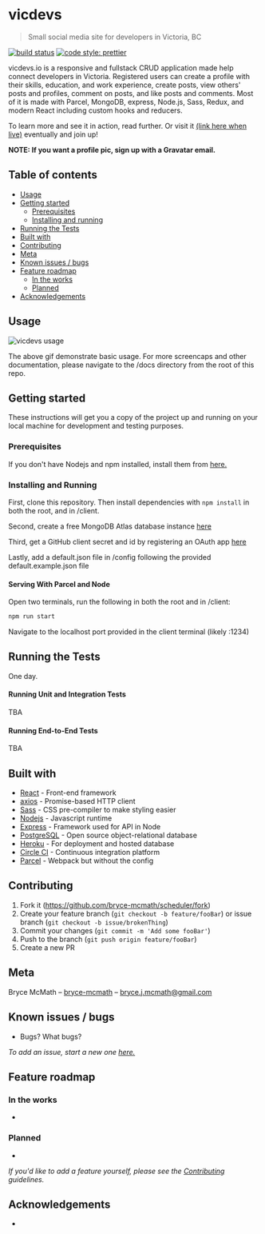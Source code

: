 # vicdevs

> Small social media site for developers in Victoria, BC

<!-- Badges -->

[![build status](https://img.shields.io/circleci/build/github/bryce-mcmath/vicdevs/master?label=circleci)](https://circleci.com/gh/bryce-mcmath/vicdevs)
[![code style: prettier](https://img.shields.io/badge/code_style-prettier-ff69b4.svg)](https://github.com/prettier/prettier)

vicdevs.io is a responsive and fullstack CRUD application made help connect developers in Victoria. Registered users can create a profile with their skills, education, and work experience, create posts, view others' posts and profiles, comment on posts, and like posts and comments. Most of it is made with Parcel, MongoDB, express, Node.js, Sass, Redux, and modern React including custom hooks and reducers.

To learn more and see it in action, read further. Or visit it [(link here when live)]() eventually and join up!

**NOTE: If you want a profile pic, sign up with a Gravatar email.**

## Table of contents

- [Usage](#usage)
- [Getting started](#getting-started)
  - [Prerequisites](#prerequisites)
  - [Installing and running](#installing-and-running)
- [Running the Tests](#running-the-tests)
- [Built with](#built-with)
- [Contributing](#contributing)
- [Meta](#meta)
- [Known issues / bugs](#known-issues-/-bugs)
- [Feature roadmap](#feature-roadmap)
  - [In the works](#in-the-works)
  - [Planned](#planned)
- [Acknowledgements](#acknowledgements)

## Usage

<!-- Gif -->

![vicdevs usage](https://raw.githubusercontent.com/bryce-mcmath/vicdevs/master/docs/demo.gif)

The above gif demonstrate basic usage. For more screencaps and other documentation, please navigate to the /docs directory from the root of this repo.

## Getting started

These instructions will get you a copy of the project up and running on your local machine for development and testing purposes.

### Prerequisites

If you don't have Nodejs and npm installed, install them from [here.](https://nodejs.org/en/)

### Installing and Running

First, clone this repository. Then install dependencies with `npm install` in both the root, and in /client.

Second, create a free MongoDB Atlas database instance [here](https://docs.atlas.mongodb.com/tutorial/deploy-free-tier-cluster/)

Third, get a GitHub client secret and id by registering an OAuth app [here](https://github.com/settings/developers)

Lastly, add a default.json file in /config following the provided default.example.json file

#### Serving With Parcel and Node

Open two terminals, run the following in both the root and in /client:

```sh
npm run start
```

Navigate to the localhost port provided in the client terminal (likely :1234)

## Running the Tests

One day.

#### Running Unit and Integration Tests

TBA

#### Running End-to-End Tests

TBA

## Built with

- [React]() - Front-end framework
- [axios](https://github.com/axios/axios) - Promise-based HTTP client
- [Sass](https://sass-lang.com/) - CSS pre-compiler to make styling easier
- [Nodejs](https://nodejs.org/en/) - Javascript runtime
- [Express](https://expressjs.com/) - Framework used for API in Node
- [PostgreSQL](https://www.postgresql.org/) - Open source object-relational database
- [Heroku]() - For deployment and hosted database
- [Circle CI]() - Continuous integration platform
- [Parcel]() - Webpack but without the config

## Contributing

1. Fork it (<https://github.com/bryce-mcmath/scheduler/fork>)
2. Create your feature branch (`git checkout -b feature/fooBar`) or issue branch (`git checkout -b issue/brokenThing`)
3. Commit your changes (`git commit -m 'Add some fooBar'`)
4. Push to the branch (`git push origin feature/fooBar`)
5. Create a new PR

## Meta

Bryce McMath – [bryce-mcmath](https://github.com/bryce-mcmath) – bryce.j.mcmath@gmail.com

## Known issues / bugs

- Bugs? What bugs?

_To add an issue, start a new one [here.](https://github.com/bryce-mcmath/scheduler/issues)_

## Feature roadmap

### In the works

-

### Planned

-

_If you'd like to add a feature yourself, please see the [Contributing](#contributing) guidelines._

## Acknowledgements

-
